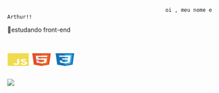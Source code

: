                                                        oi , meu nome e Arthur!! 

📖estudando front-end

##

<div style="display: inline_block"><br>
  <img align="center" alt="arthur-Js" height="30" width="50" src="https://raw.githubusercontent.com/devicons/devicon/master/icons/javascript/javascript-plain.svg">
   <img align="center" alt="Rafa-HTML" height="30" width="50" src="https://raw.githubusercontent.com/devicons/devicon/master/icons/html5/html5-original.svg">
   <img align="center" alt="Rafa-CSS" height="30" width="50" src="https://raw.githubusercontent.com/devicons/devicon/master/icons/css3/css3-original.svg">
</div>


##

     
<div>    
  <picture>
  <source
    srcset="https://github-readme-stats.vercel.app/api?username=arthursollar&show_icons=true&theme=gradient"
    media="(prefers-color-scheme: gradient)" 
    locale="(pt-br)"
  />
  <source
    srcset="https://github-readme-stats.vercel.app/api?username=arthursollar&show_icons=true"
    media="(prefers-color-scheme:gradient), (prefers-color-scheme: no-preference)"
     locale="(pt-br)"/>
  
  <img src="https://github-readme-stats.vercel.app/api?username=arthursollar&show_icons=true"  locale="(pt-br)"/>


</picture>
</div>


##
 
 
 <div>

</div>
<div>
  


